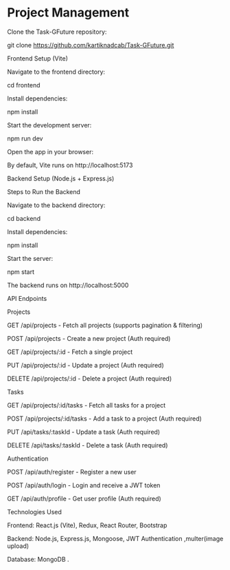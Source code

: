 # Project Management

Clone the Task-GFuture repository:

git clone https://github.com/kartiknadcab/Task-GFuture.git

Frontend Setup (Vite)

Navigate to the frontend directory:

cd frontend

Install dependencies:

npm install  

Start the development server:

npm run dev  

Open the app in your browser:

By default, Vite runs on http://localhost:5173

Backend Setup (Node.js + Express.js)

Steps to Run the Backend

Navigate to the backend directory:

cd backend

Install dependencies:

npm install 

Start the server:

npm start 

The backend runs on http://localhost:5000

API Endpoints

Projects

GET /api/projects - Fetch all projects (supports pagination & filtering)

POST /api/projects - Create a new project (Auth required)

GET /api/projects/:id - Fetch a single project

PUT /api/projects/:id - Update a project (Auth required)

DELETE /api/projects/:id - Delete a project (Auth required)

Tasks

GET /api/projects/:id/tasks - Fetch all tasks for a project

POST /api/projects/:id/tasks - Add a task to a project (Auth required)

PUT /api/tasks/:taskId - Update a task (Auth required)

DELETE /api/tasks/:taskId - Delete a task (Auth required)

Authentication

POST /api/auth/register - Register a new user

POST /api/auth/login - Login and receive a JWT token

GET /api/auth/profile - Get user profile (Auth required)

Technologies Used

Frontend: React.js (Vite), Redux, React Router, Bootstrap

Backend: Node.js, Express.js, Mongoose, JWT Authentication ,multer(image upload)

Database: MongoDB .





